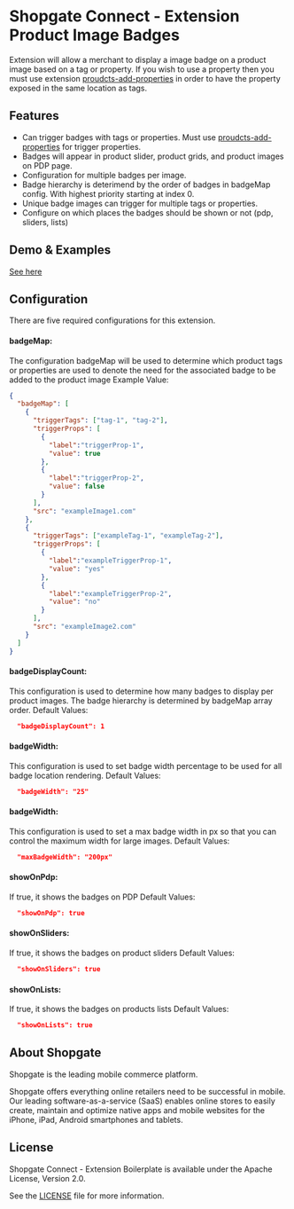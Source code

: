# Shopgate Connect - Extension Product Image Badges

Extension will allow a merchant to display a image badge on a product image based on a tag or property. If you wish to use a property then you must use extension [proudcts-add-properties](https://github.com/shopgate/ext-products-add-properties) in order to have the property exposed in the same location as tags.

## Features
- Can trigger badges with tags or properties. Must use [proudcts-add-properties](https://github.com/shopgate/ext-products-add-properties) for trigger properties.
- Badges will appear in product slider, product grids, and product images on PDP page.
- Configuration for multiple badges per image.
- Badge hierarchy is deterimend by the order of badges in badgeMap config. With highest priority starting at index 0.
- Unique badge images can trigger for multiple tags or properties.
- Configure on which places the badges should be shown or not (pdp, sliders, lists)

## Demo & Examples
[See here](demo/index.md)

## Configuration
There are five required configurations for this extension.

#### badgeMap:
The configuration badgeMap will be used to determine which product tags or properties are used to denote the need for the associated badge to be added to the product image
Example Value:
```json
{
  "badgeMap": [
    {
      "triggerTags": ["tag-1", "tag-2"],
      "triggerProps": [
        {
          "label":"triggerProp-1",
          "value": true
        },
        {
          "label":"triggerProp-2",
          "value": false
        }
      ],
      "src": "exampleImage1.com"
    },
    {
      "triggerTags": ["exampleTag-1", "exampleTag-2"],
      "triggerProps": [
        {
          "label":"exampleTriggerProp-1",
          "value": "yes"
        },
        {
          "label":"exampleTriggerProp-2",
          "value": "no"
        }
      ],
      "src": "exampleImage2.com"
    }
  ]
}
```

#### badgeDisplayCount:
This configuration is used to determine how many badges to display per product images. The badge hierarchy is determined by badgeMap array order.
Default Values:
```json
  "badgeDisplayCount": 1
```

#### badgeWidth:
This configuration is used to set badge width percentage to be used for all badge location rendering.
Default Values:
```json
  "badgeWidth": "25"
```

#### badgeWidth:
This configuration is used to set a max badge width in px so that you can control the maximum width for large images.
Default Values:
```json
  "maxBadgeWidth": "200px"
```

#### showOnPdp:
If true, it shows the badges on PDP
Default Values:
```json
  "showOnPdp": true
```
#### showOnSliders:
If true, it shows the badges on product sliders
Default Values:
```json
  "showOnSliders": true
```

#### showOnLists:
If true, it shows the badges on products lists
Default Values:
```json
  "showOnLists": true
```

## About Shopgate

Shopgate is the leading mobile commerce platform.

Shopgate offers everything online retailers need to be successful in mobile. Our leading
software-as-a-service (SaaS) enables online stores to easily create, maintain and optimize native
apps and mobile websites for the iPhone, iPad, Android smartphones and tablets.

## License

Shopgate Connect - Extension Boilerplate is available under the Apache License, Version 2.0.

See the [LICENSE](./LICENSE) file for more information.
